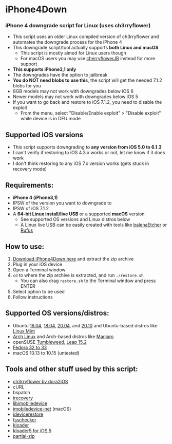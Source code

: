 # iPhone4Down
### iPhone 4 downgrade script for Linux (uses ch3rryflower)

- This script uses an older Linux compiled version of ch3rryflower and automates the downgrade process for the iPhone 4
- This downgrade script/tool actually supports **both Linux and macOS**
    - This script is mostly aimed for Linux users though
    - For macOS users you may use [cherryflowerJB](https://dora2ios.web.app/CFJB/) instead for more support
- **This supports iPhone3,1 only**
- The downgrades have the option to jailbreak
- **You do NOT need blobs to use this**, the script will get the needed 7.1.2 blobs for you
- 8GB models may not work with downgrades below iOS 6
- Newer models may not work with downgrades below iOS 5
- If you want to go back and restore to iOS 7.1.2, you need to disable the exploit
    - From the menu, select "Disable/Enable exploit" > "Disable exploit" while device is in DFU mode

## Supported iOS versions
- This script supports downgrading to **any version from iOS 5.0 to 6.1.3**
- I can't verify if restoring to iOS 4.3.x works or not, let me know if it does work
- I don't think restoring to any iOS 7.x version works (gets stuck in recovery mode)
    
## Requirements:
- **iPhone 4 (iPhone3,1)**
- IPSW of the version you want to downgrade to
- IPSW of iOS 7.1.2
- A **64-bit Linux install/live USB** or a supported **macOS** version
    - See supported OS versions and Linux distros below
    - A Linux live USB can be easily created with tools like [balenaEtcher](https://www.balena.io/etcher/) or [Rufus](https://rufus.ie/)

## How to use:
1. [Download iPhone4Down here](https://github.com/LukeZGD/iPhone4Down/archive/master.zip) and extract the zip archive
2. Plug in your iOS device
3. Open a Terminal window
4. `cd` to where the zip archive is extracted, and run `./restore.sh`
    - You can also drag `restore.sh` to the Terminal window and press ENTER
5. Select option to be used
6. Follow instructions

## Supported OS versions/distros:
- Ubuntu [16.04](http://releases.ubuntu.com/xenial/), [18.04](http://releases.ubuntu.com/bionic/), [20.04](http://releases.ubuntu.com/focal/), and [20.10](https://releases.ubuntu.com/groovy/) and Ubuntu-based distros like [Linux Mint](https://www.linuxmint.com/)
- [Arch Linux](https://www.archlinux.org/) and Arch-based distros like [Manjaro](https://manjaro.org/)
- openSUSE [Tumbleweed](https://software.opensuse.org/distributions/tumbleweed), [Leap 15.2](https://software.opensuse.org/distributions/leap)
- [Fedora 32 to 33](https://getfedora.org/)
- macOS 10.13 to 10.15 (untested)

## Tools and other stuff used by this script:
- [ch3rryflower by dora2iOS](https://github.com/dora2-iOS/ch3rryflower/tree/316d2cdc5351c918e9db9650247b91632af3f11f)
- cURL
- bspatch
- [irecovery](https://github.com/LukeZGD/libirecovery)
- [libimobiledevice](https://github.com/libimobiledevice/libimobiledevice)
- [imobiledevice-net](https://github.com/libimobiledevice-win32/imobiledevice-net) (macOS)
- [idevicerestore](https://github.com/LukeZGD/idevicerestore)
- [tsschecker](https://github.com/tihmstar/tsschecker)
- [kloader](https://www.youtube.com/watch?v=fh0tB6fp0Sc)
- [kloader5 for iOS 5](https://mtmdev.org/pmbonneau-archive)
- [partial-zip](https://github.com/matteyeux/partial-zip)

